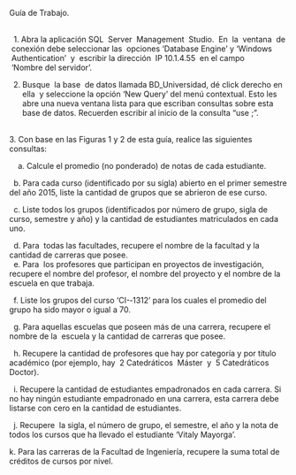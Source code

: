 Guía de	Trabajo.

  	
   1. Abra	la aplicación	SQL	 Server	 Management	 Studio.	 En	 la	 ventana	 de	 conexión	debe	 seleccionar	las	 opciones ‘Database	Engine’	y	‘Windows	 Authentication’	 y	 escribir	la	 dirección	 IP	10.1.4.55	 en	el	campo	 ‘Nombre del	servidor’.	
   

2. Busque	 la	base	 de	datos	llamada	BD_Universidad,	dé	click	derecho	en	ella	 y	seleccione	la	opción	‘New	Query’	del	menú	contextual.	Esto	les	abre	una	nueva	ventana	lista	para	que	escriban	consultas	sobre	esta	base	de	datos.	Recuerden	escribir	al	inicio	de	la	consulta	“use <Nombre de la BD>;”.	
 
  	
    3. Con	base	en	las	Figuras	1	y	2	de	esta	guía,	realice	las	siguientes	consultas:	
    
  	  a. Calcule	el	promedio	(no	ponderado)	de	notas	de	cada	estudiante.	
     
   b. Para	cada	curso	(identificado	por	su	sigla)	abierto	en	el	primer	semestre	del	año	2015,	liste	la	cantidad	de	grupos	que	se	abrieron	de	ese	curso.	
   
   c. Liste	todos	los	grupos	(identificados	por	número	de	grupo,	sigla	de	curso,	semestre	y	año)	y	la	cantidad	de estudiantes	matriculados	en	cada	uno.	
   
   d. Para	 todas	las	facultades,	recupere	el	nombre	de	la	facultad	y	la	cantidad	de	carreras	que	posee.	
   e. Para  los	profesores	que	participan	en	proyectos	de	investigación,	recupere	el	nombre	del	profesor,	el	nombre	del	proyecto	y	el	nombre	de	la	escuela	en	que	trabaja.	
   
   f. Liste	los	grupos	del	curso	‘CI-­‐1312’	para	los	cuales	el	promedio	del	grupo	ha	sido	mayor	o	igual	a	70.	  	
   
   g. Para	aquellas	escuelas	que	poseen	más	de	una	carrera,	recupere	el	nombre	de	la  escuela	y	la	cantidad	de	carreras	que	posee.
   
   h. Recupere	la	cantidad	de	profesores	que	hay	por	categoría	y	por	título	académico	(por	ejemplo,	hay  2	Catedráticos	  Máster  y  5	Catedráticos	Doctor).	
   
   i. Recupere	la	cantidad	de	estudiantes	empadronados	en	cada	carrera.	Si	no	hay	ningún	estudiante	empadronado	en	una	carrera,	esta	carrera	debe	listarse	con	cero	en	la	cantidad	de	estudiantes.	
   
   j. Recupere  la	sigla,	el	número	de	grupo,	el	semestre,	el	año	y	la	nota	de	todos	los	cursos	que	ha	llevado	el	estudiante	‘Vitaly	Mayorga’.	
   
  k. Para	las	carreras	de	la	Facultad	de	Ingeniería,	recupere	la	suma	total	de	créditos	de	cursos	por	nivel.	
